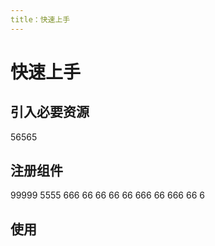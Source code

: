 ```yaml
---
title：快速上手
---
```


# 快速上手

## 引入必要资源
56565

## 注册组件
99999
5555
666
66
66
66
66
666
66
666
66
6

## 使用
